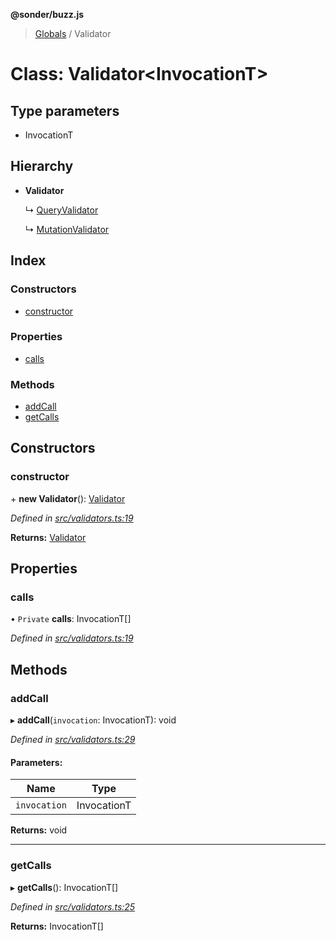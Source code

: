 **@sonder/buzz.js**

> [Globals](../README.md) / Validator

# Class: Validator\<**InvocationT**>

## Type parameters

- InvocationT

## Hierarchy

- **Validator**

  ↳ [QueryValidator](queryvalidator.md)

  ↳ [MutationValidator](mutationvalidator.md)

## Index

### Constructors

- [constructor](validator.md#constructor)

### Properties

- [calls](validator.md#calls)

### Methods

- [addCall](validator.md#addcall)
- [getCalls](validator.md#getcalls)

## Constructors

### constructor

\+ **new Validator**(): [Validator](validator.md)

_Defined in [src/validators.ts:19](https://github.com/Flatbook/buzz.js/blob/36e11f3/src/validators.ts#L19)_

**Returns:** [Validator](validator.md)

## Properties

### calls

• `Private` **calls**: InvocationT[]

_Defined in [src/validators.ts:19](https://github.com/Flatbook/buzz.js/blob/36e11f3/src/validators.ts#L19)_

## Methods

### addCall

▸ **addCall**(`invocation`: InvocationT): void

_Defined in [src/validators.ts:29](https://github.com/Flatbook/buzz.js/blob/36e11f3/src/validators.ts#L29)_

#### Parameters:

| Name         | Type        |
| ------------ | ----------- |
| `invocation` | InvocationT |

**Returns:** void

---

### getCalls

▸ **getCalls**(): InvocationT[]

_Defined in [src/validators.ts:25](https://github.com/Flatbook/buzz.js/blob/36e11f3/src/validators.ts#L25)_

**Returns:** InvocationT[]
